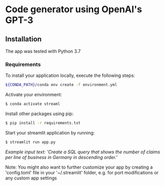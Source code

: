 # Code generator using OpenAI's GPT-3 

## Installation

The app was tested with Python 3.7

### Requirements

To install your application locally, execute the following steps:

```bash
${CONDA_PATH}/conda env create -f environment.yml
```

Activate your environment:

```bash
$ conda activate streaml
```

Install other packages using pip:

```bash                                 
$ pip install -r requirements.txt             
```

Start your streamlit application by running:

```bash                                 
$ streamlit run app.py
```

*Example input text: 'Create a SQL query that shows the number of claims per line of business in Germany in descending order.'*

Note: You might also want to further customize your app by creating a 'config.toml' file in your '~/.streamlit' folder, e.g. for port modifications or any custom app settings
